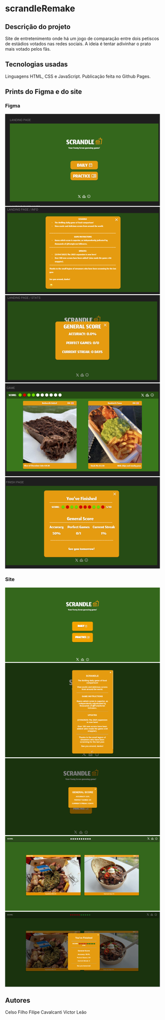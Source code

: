 # scrandleRemake

## Descrição do projeto 
Site de entretenimento onde há um jogo de comparação entre dois petiscos de estádios votados nas redes sociais.
A ideia é tentar adivinhar o prato mais votado pelos fãs.

## Tecnologias usadas 
Linguagens HTML, CSS e JavaScript.
Publicação feita no Github Pages. 

## Prints do Figma e do site

### Figma
![Landing](imgs/landing_figma.png)
![Info](imgs/info_figma.png)
![Estatísticas](imgs/stats_figma.png)
![Jogo](imgs/game_figma.png)
![Tela final](imgs/final_figma.png)

### Site
![Landing](imgs/landing_site.png)
![Info](imgs/info_site.png)
![Estatísticas](imgs/stats_site.png)
![Jogo](imgs/game_site.png)
![Tela final](imgs/final_site.png)

## Autores
Celso Filho
Filipe Cavalcanti
Victor Leão